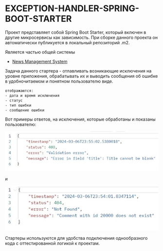# EXCEPTION-HANDLER-SPRING-BOOT-STARTER

Проект представляет собой Spring Boot Starter, который включен в другие микросервисы как зависимость.
При сборке данного проекта он автоматически публикуется в локальный репозиторий .m2.

Является частью общей системы
- [ News Management System](https://github.com/rusakovich-viktar/news-management-system/tree/develop)

Задача данного стартера - отлавливать возникающие исключения на уровне приложения, обрабатывать их и выводить сообщения об ошибке в удобночитаемом и понятном пользователю виде.

```
отображаются:
- дата и время исключения
- статус
- тип ошибки
- сообщение ошибки
```

Вот примеры ответов, на исключения, которые обработаны и показаны пользователю:

![docker](https://github.com/rusakovich-viktar/NMS-resourses/raw/rusakovich-viktar-patch-1/400.jpg)

и

![docker](https://github.com/rusakovich-viktar/NMS-resourses/raw/rusakovich-viktar-patch-1/404.jpg)

Стартеры используются для удобства подключения однообразного кода с оттестированной логикой к проектам.